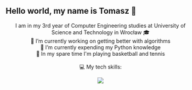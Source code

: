 ## Hello world, my name is Tomasz 👋
<div align="center">
  I am in my 3rd year of Computer Engineering studies at University of Science and Technology in Wrocław 🎓
  <br />🔭 I’m currently working on getting better with algorithms
  <br />🌱 I’m currently expending my Python knowledge
  <br />🏀 In my spare time I'm playing basketball and tennis
  <br />
  <br /> 💻 My tech skills:
</div>
<p align="center">
  <a href="https://skillicons.dev">
    <img src="https://skillicons.dev/icons?i=git,c,cpp,java,python,rust" />
  </a>
</p>
